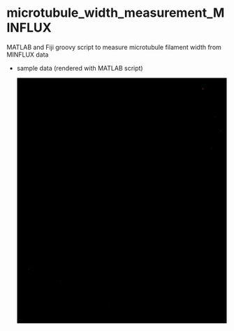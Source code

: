 # microtubule_width_measurement_MINFLUX
MATLAB and Fiji groovy script to measure microtubule filament width from MINFLUX data
- sample data (rendered with MATLAB script)

    ![](/sample_data/sample_data.mat_render(4nm).tiff?raw=true)
   
